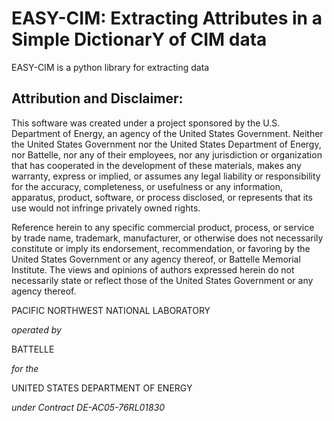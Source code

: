 # EASY-CIM: Extracting Attributes in a Simple DictionarY of CIM data

EASY-CIM is a python library for extracting data



## Attribution and Disclaimer:

This software was created under a project sponsored by the U.S. Department of Energy, an agency of the United States Government.  Neither the United States Government nor the United States Department of Energy, nor Battelle, nor any of their employees, nor any jurisdiction or organization that has cooperated in the development of these materials, makes any warranty, express or implied, or assumes any legal liability or responsibility for the accuracy, completeness, or usefulness or any information, apparatus, product, software, or process disclosed, or represents that its use would not infringe privately owned rights.

Reference herein to any specific commercial product, process, or service by trade name, trademark, manufacturer, or otherwise does not necessarily constitute or imply its endorsement, recommendation, or favoring by the United States Government or any agency thereof, or Battelle Memorial Institute. The views and opinions of authors expressed herein do not necessarily state or reflect those of the United States Government or any agency thereof.


PACIFIC NORTHWEST NATIONAL LABORATORY

_operated by_

  BATTELLE

  _for the_

UNITED STATES DEPARTMENT OF ENERGY

_under Contract DE-AC05-76RL01830_
